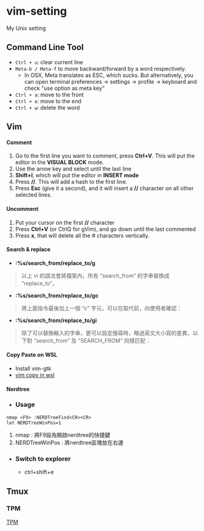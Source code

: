 # vim-setting
My Unix setting

## Command Line Tool
* `Ctrl + u`: clear current line
* `Meta-b / Meta-f` to move backward/forward by a word respectively. 
    * In OSX, Meta translates as ESC, which sucks. But alternatively, you can open terminal preferences -> settings -> profile -> keyboard and check "use option as meta key"
* `Ctrl + a`: move to the front
* `Ctrl + e`: move to the end
* `Ctrl + w`: delete the word

## Vim
#### Comment
1. Go to the first line you want to comment, press **Ctrl+V**. This will put the editor in the **VISUAL BLOCK** mode.
2. Use the arrow key and select until the last line
3. **Shift+I**, which will put the editor in **INSERT mode**
4. Press **//**. This will add a hash to the first line.
5. Press **Esc** (give it a second), and it will insert a **//**  character on all other selected lines.

#### Uncomment
1. Put your cursor on the first **//** character
2. Press **Ctrl+V** (or CtrlQ for gVim), and go down until the last commented 
3. Press **x**, that will delete all the # characters vertically.

#### Search & replace
* **:%s/search_from/replace_to/g**
> 以上 vi 的語法會將檔案內，所有 “search_from” 的字串替換成 “replace_to”。
* **:%s/search_from/replace_to/gc**
> 將上面指令最後加上一個 “c” 字元，可以在取代前，向使用者確認： 
* **:%s/search_from/replace_to/gi**
> 除了可以替換輸入的字串，更可以設定搜尋時，略過英文大小寫的差異，以下對 “search_from” 及 “SEARCH_FROM” 同樣匹配：

#### Copy Paste on WSL
* Install vim-gtk
* [vim copy in wsl](https://superuser.com/a/1345241)

#### Nerdtree
* ### Usage
```
nmap <F9> :NERDTreeFind<CR><CR>
let NERDTreeWinPos=1
```
1. nmap : 將F9設為開啟nerdtree的快捷鍵
2. NERDTreeWinPos : 將nerdtree區塊放在右邊

* ### Switch to explorer
    * ctrl+shift+e

## Tmux

### TPM
[TPM](https://github.com/tmux-plugins/tpm)

